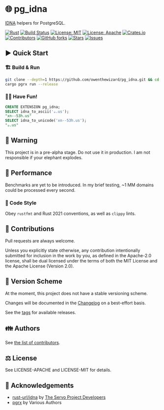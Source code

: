 # 🌐 pg_idna

[IDNA](https://crates.io/crates/idna) helpers for PostgreSQL.

[![Rust](https://img.shields.io/badge/Language-Rust-blue?style=flat-square)](https://www.rust-lang.org)
[![Build Status](https://github.com/owenthewizard/pg_idna/actions/workflows/rust_ci.yml/badge.svg?style=flat-square)](https://github.com/owenthewizard/pg_idna/actions)
[![License: MIT](https://img.shields.io/badge/License-MIT-green?style=flat-square)](https://opensource.org/licenses/MIT)
[![License: Apache](https://img.shields.io/badge/License-Apache-green?style=flat-square)](https://opensource.org/licenses/Apache-2-0)
[![Crates.io](https://img.shields.io/crates/v/pg_idna?style=flat-square)](https://crates.io/crates/pg_idna)
[![Contributors](https://img.shields.io/github/contributors/owenthewizard/pg_idna?style=flat-square)](https://github.com/owenthewizard/pg_idna/graphs/contributors)
[![GitHub forks](https://img.shields.io/github/forks/owenthewizard/pg_idna?style=flat-square)](https://github.com/owenthewizard/pg_idna/network/members)
[![Stars](https://img.shields.io/github/stars/owenthewizard/pg_idna?style=flat-square)](https://github.com/owenthewizard/pg_idna/stargazers)
[![Issues](https://img.shields.io/github/issues/owenthewizard/pg_idna?style=flat-square)](https://github.com/owenthewizard/pg_idna/issues)

## ▶️ Quick Start

### 🏗️ Build & Run

```sh
git clone --depth=1 https://github.com/owenthewizard/pg_idna.git && cd pg_idna
cargo pgrx run --release
```

### 🧑‍💻 Have Fun!

```sql
CREATE EXTENSION pg_idna;
SELECT idna_to_ascii('☕.us');
"xn--53h.us"
SELECT idna_to_unicode('xn--53h.us');
"☕.us"
```

## 🚧 Warning

This project is in a pre-alpha stage. Do not use it in production.
I am not responsible if your elephant explodes.

## 🚀 Performance

Benchmarks are yet to be introduced. In my brief testing, ~1 MM domains could be processed every second.

### 👷 Code Style

Obey `rustfmt` and Rust 2021 conventions, as well as `clippy` lints.

## 🤝 Contributions

Pull requests are always welcome.

Unless you explicitly state otherwise, any contribution intentionally submitted for inclusion in the work by you, as defined in the Apache-2.0 license, shall be dual licensed under the terms of both the MIT License and the Apache License (Version 2.0).

## 🔢 Version Scheme

At the moment, this project does not have a stable versioning scheme.

Changes will be documented in the [Changelog](CHANGELOG.md) on a best-effort basis.

See the [tags](https://github.com/owenthewizard/pg_idna/tags) for available releases.

## 👪 Authors

See [the list of contributors](https://github.com/owenthewizard/pg_inda/contributors).

## ⚖️ License

See LICENSE-APACHE and LICENSE-MIT for details.

## 🫶 Acknowledgements

- [rust-url/idna](https://crates.io/crates/idna) by [The Servo Project Developers](https://servo.org/)
- [pgrx](https://crates.io/crates/pgrx) by Various Authors
